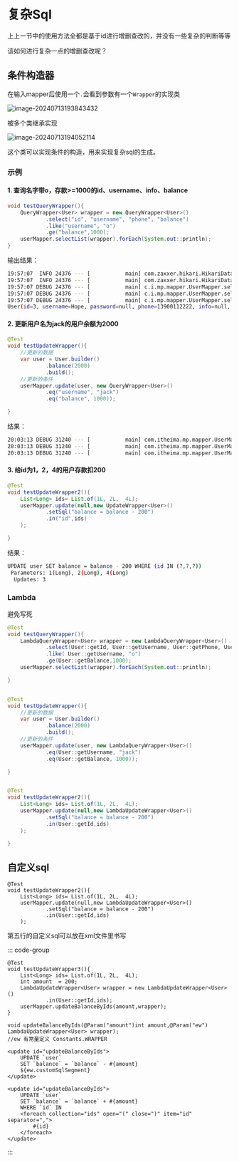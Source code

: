 # 复杂Sql

上上一节中的使用方法全都是基于id进行增删查改的，并没有一些复杂的判断等等

该如何进行复杂一点的增删查改呢？

## 条件构造器

在输入mapper后使用一个`.`会看到参数有一个`Wrapper`的实现类

![image-20240713193843432](https://yee-1312555989.cos.ap-guangzhou.myqcloud.com//blog202407131941970.webp)

被多个类继承实现

![image-20240713194052114](https://yee-1312555989.cos.ap-guangzhou.myqcloud.com//blog202407131941099.webp)

这个类可以实现条件的构造，用来实现复杂sql的生成。

### 示例

#### 1. 查询名字带o，存款>=1000的id、username、info、balance

```java
void testQueryWrapper(){
    QueryWrapper<User> wrapper = new QueryWrapper<User>()
            .select("id", "username", "phone", "balance")
            .like("username", "o")
            .ge("balance",1000);
    userMapper.selectList(wrapper).forEach(System.out::println);
}
```

输出结果：

```bash
19:57:07  INFO 24376 --- [           main] com.zaxxer.hikari.HikariDataSource       : HikariPool-1 - Starting...
19:57:07  INFO 24376 --- [           main] com.zaxxer.hikari.HikariDataSource       : HikariPool-1 - Start completed.
19:57:07 DEBUG 24376 --- [           main] c.i.mp.mapper.UserMapper.selectList      : ==>  Preparing: SELECT id,username,phone,balance FROM user WHERE (username LIKE ? AND balance >= ?)
19:57:07 DEBUG 24376 --- [           main] c.i.mp.mapper.UserMapper.selectList      : ==> Parameters: %o%(String), 1000(Integer)
19:57:07 DEBUG 24376 --- [           main] c.i.mp.mapper.UserMapper.selectList      : <==      Total: 1
User(id=3, username=Hope, password=null, phone=13900112222, info=null, status=null, balance=100000, createTime=null, updateTime=null)
```



#### 2. 更新用户名为jack的用户余额为2000

```java
@Test
void testUpdateWrapper(){
    //更新的数据
    var user = User.builder()
            .balance(2000)
            .build();
    //更新的条件
    userMapper.update(user, new QueryWrapper<User>()
            .eq("username", "jack")
            .eq("balance", 1000));

}
```

结果：

```bash
20:03:13 DEBUG 31240 --- [           main] com.itheima.mp.mapper.UserMapper.update  : ==>  Preparing: UPDATE user SET balance=? WHERE (username = ? AND balance = ?)
20:03:13 DEBUG 31240 --- [           main] com.itheima.mp.mapper.UserMapper.update  : ==> Parameters: 2000(Integer), jack(String), 1000(Integer)
20:03:13 DEBUG 31240 --- [           main] com.itheima.mp.mapper.UserMapper.update  : <==    Updates: 0
```



#### 3. 给id为1，2，4的用户存款扣200

```java
@Test
void testUpdateWrapper2(){
    List<Long> ids= List.of(1L, 2L,  4L);
    userMapper.update(null,new UpdateWrapper<User>()
            .setSql("balance = balance - 200")
            .in("id",ids)
    );

}
```

结果：

```bash
UPDATE user SET balance = balance - 200 WHERE (id IN (?,?,?))
 Parameters: 1(Long), 2(Long), 4(Long)
  Updates: 3
```

### Lambda

避免写死

```java
@Test
void testQueryWrapper(){
    LambdaQueryWrapper<User> wrapper = new LambdaQueryWrapper<User>()
            .select(User::getId, User::getUsername, User::getPhone, User::getBalance)
            .like( User::getUsername, "o")
            .ge(User::getBalance,1000);
    userMapper.selectList(wrapper).forEach(System.out::println);

}


@Test
void testUpdateWrapper(){
    //更新的数据
    var user = User.builder()
            .balance(2000)
            .build();
    //更新的条件
    userMapper.update(user, new LambdaQueryWrapper<User>()
            .eq(User::getUsername, "jack")
            .eq(User::getBalance, 1000));

}


@Test
void testUpdateWrapper2(){
    List<Long> ids= List.of(1L, 2L,  4L);
    userMapper.update(null,new LambdaUpdateWrapper<User>()
            .setSql("balance = balance - 200")
            .in(User::getId,ids)
    );

}
```



## 自定义sql

```java{5}
@Test
void testUpdateWrapper2(){
    List<Long> ids= List.of(1L, 2L,  4L);
    userMapper.update(null,new LambdaUpdateWrapper<User>()
            .setSql("balance = balance - 200")
            .in(User::getId,ids)
    );
```

第五行的自定义sql可以放在xml文件里书写

::: code-group

```java[Controller或Service]
@Test
void testUpdateWrapper3(){
    List<Long> ids= List.of(1L, 2L,  4L);
    int amount  = 200;
    LambdaUpdateWrapper<User> wrapper = new LambdaUpdateWrapper<User>()
            .in(User::getId,ids);
    userMapper.updateBalanceByIds(amount,wrapper);
}
```



```java[mapper.java]
void updateBalanceByIds(@Param("amount")int amount,@Param("ew") LambdaUpdateWrapper<User> wrapper);
//ew 有常量定义 Constants.WRAPPER
```



```xml[mapper.xml]{2-3}
<update id="updateBalanceByIds">
    UPDATE `user`
    SET `balance` = `balance` - #{amount}
    ${ew.customSqlSegment}
</update>
```



```xml[不使用mybatis-plus时]
<update id="updateBalanceByIds">
    UPDATE `user`
    SET `balance` = `balance` + #{amount}
    WHERE `id` IN
    <foreach collection="ids" open="(" close=")" item="id" separator=",">
        #{id}
    </foreach>
</update>
```



:::







